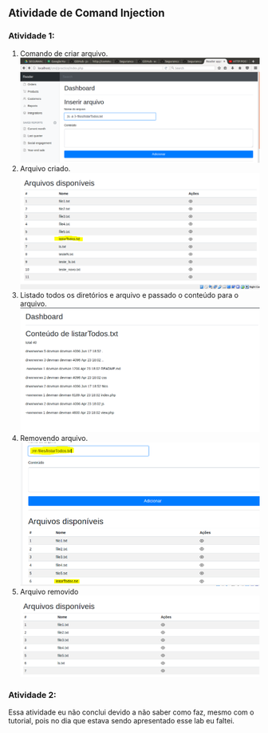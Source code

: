 ## Atividade de Comand Injection
### Atividade 1:
1. Comando de criar arquivo.
![comandinjection](criado_comando.PNG)
2. Arquivo criado.
![comandinjection](criado_arquivo.PNG)
3. Listado todos os diretórios e arquivo e passado o conteúdo para o arquivo.
![comandinjection](conteudo_arquivo.PNG)
4. Removendo arquivo.
![comandinjection](removendo_arquivo.PNG)
5. Arquivo removido
![comandinjection](removido_arquivo.PNG)

### Atividade 2:
Essa atividade eu não conclui devido a não saber como faz, mesmo com o tutorial, pois no dia que estava sendo apresentado esse lab eu faltei.